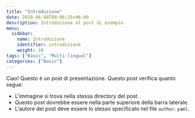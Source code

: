 ```yaml
---
title: "Introduzione"
date: 2020-06-08T08:06:25+06:00
description: Introduzione al post di esempio
menu:
  sidebar:
    name: Introduzione
    identifier: introduzione
    weight: 10
tags: ["Basic", "Multi-lingual"]
categories: ["Basic"]
---
```


Ciao! Questo è un post di presentazione. Questo post verifica quanto segue:

- L'immagine si trova nella stessa directory del post.
- Questo post dovrebbe essere nella parte superiore della barra laterale.
- L'autore del post deve essere lo stesso specificato nel file `author.yaml`.
